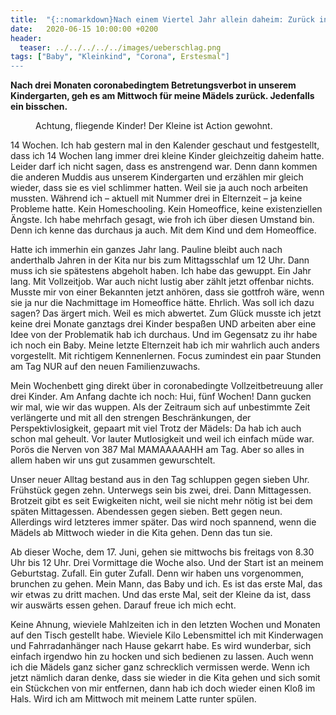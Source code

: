 ```yaml
---
title:  "{::nomarkdown}Nach einem Viertel Jahr allein daheim: Zurück in die Kita{:/}"
date:   2020-06-15 10:00:00 +0200
header:
  teaser: ../../../../../images/ueberschlag.png
tags: ["Baby", "Kleinkind", "Corona", Erstesmal"]
---
```


**Nach drei Monaten coronabedingtem Betretungsverbot in unserem Kindergarten, geh es am Mittwoch für meine Mädels zurück. Jedenfalls ein bisschen.**

<figure>
  <img src="../../../../../images/ueberschlag.png" alt="">
  <figcaption>Achtung, fliegende Kinder! Der Kleine ist Action gewohnt.</figcaption>
</figure>

14 Wochen. Ich hab gestern mal in den Kalender geschaut und festgestellt, dass ich 14 Wochen lang immer drei kleine Kinder gleichzeitig daheim hatte. Leider darf ich nicht sagen, dass es anstrengend war. Denn dann kommen die anderen Muddis aus unserem Kindergarten und erzählen mir gleich wieder, dass sie es viel schlimmer hatten. Weil sie ja auch noch arbeiten mussten. Während ich – aktuell mit Nummer drei in Elternzeit – ja keine Probleme hatte. Kein Homeschooling. Kein Homeoffice, keine existenziellen Ängste. Ich habe mehrfach gesagt, wie froh ich über diesen Umstand bin. Denn ich kenne das durchaus ja auch. Mit dem Kind und dem Homeoffice.

Hatte ich immerhin ein ganzes Jahr lang. Pauline bleibt auch nach anderthalb Jahren in der Kita nur bis zum Mittagsschlaf um 12 Uhr. Dann muss ich sie spätestens abgeholt haben. Ich habe das gewuppt. Ein Jahr lang. Mit Vollzeitjob. War auch nicht lustig aber zählt jetzt offenbar nichts. Musste mir von einer Bekannten jetzt anhören, dass sie gottfroh wäre, wenn sie ja nur die Nachmittage im Homeoffice hätte. Ehrlich. Was soll ich dazu sagen? Das ärgert mich. Weil es mich abwertet. Zum Glück musste ich jetzt keine drei Monate ganztags drei Kinder bespaßen UND arbeiten aber eine Idee von der Problematik hab ich durchaus. Und im Gegensatz zu ihr habe ich noch ein Baby. Meine letzte Elternzeit hab ich mir wahrlich auch anders vorgestellt. Mit richtigem Kennenlernen. Focus zumindest ein paar Stunden am Tag NUR auf den neuen Familienzuwachs. 

Mein Wochenbett ging direkt über in coronabedingte Vollzeitbetreuung aller drei Kinder. Am Anfang dachte ich noch: Hui, fünf Wochen! Dann gucken wir mal, wie wir das wuppen. Als der Zeitraum sich auf unbestimmte Zeit verlängerte und mit all den strengen Beschränkungen, der Perspektivlosigkeit, gepaart mit viel Trotz der Mädels: Da hab ich auch schon mal geheult. Vor lauter Mutlosigkeit und weil ich einfach müde war. Porös die Nerven von 387 Mal MAMAAAAAHH am Tag. Aber so alles in allem haben wir uns gut zusammen gewurschtelt.

Unser neuer Alltag bestand aus in den Tag schluppen gegen sieben Uhr. Frühstück gegen zehn. Unterwegs sein bis zwei, drei. Dann Mittagessen. Brotzeit gibt es seit Ewigkeiten nicht, weil sie nicht mehr nötig ist bei dem späten Mittagessen. Abendessen gegen sieben. Bett gegen neun. Allerdings wird letzteres immer später. Das wird noch spannend, wenn die Mädels ab Mittwoch wieder in die Kita gehen. Denn das tun sie.

Ab dieser Woche, dem 17. Juni, gehen sie mittwochs bis freitags von 8.30 Uhr bis 12 Uhr. Drei Vormittage die Woche also. Und der Start ist an meinem Geburtstag. Zufall. Ein guter Zufall. Denn wir haben uns vorgenommen, brunchen zu gehen. Mein Mann, das Baby und ich. Es ist das erste Mal, das wir etwas zu dritt machen. Und das erste Mal, seit der Kleine da ist, dass wir auswärts essen gehen. Darauf freue ich mich echt. 

Keine Ahnung, wieviele Mahlzeiten ich in den letzten Wochen und Monaten auf den Tisch gestellt habe. Wieviele Kilo Lebensmittel ich mit Kinderwagen und Fahrradanhänger nach Hause gekarrt habe. Es wird wunderbar, sich einfach irgendwo hin zu hocken und sich bedienen zu lassen. Auch wenn ich die Mädels ganz sicher ganz schrecklich vermissen werde. Wenn ich jetzt nämlich daran denke, dass sie wieder in die Kita gehen und sich somit ein Stückchen von mir entfernen, dann hab ich doch wieder einen Kloß im Hals. Wird ich am Mittwoch mit meinem Latte runter spülen.


  












 






 





  


  






					 


 
 








